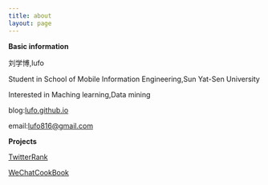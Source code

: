 ```yaml
---
title: about
layout: page
---
```


**Basic information**

刘学博,lufo

Student in School of Mobile Information Engineering,Sun Yat-Sen University

Interested in Maching learning,Data mining

blog:[lufo.github.io](http://lufo816.github.io/)

email:[lufo816@gmail.com](lufo816@gmail.com)

**Projects**

[TwitterRank](https://github.com/lufo816/TwitterRank)

[WeChatCookBook](https://github.com/lufo816/WeiXinCookbook)


